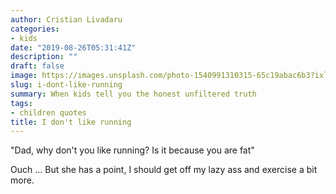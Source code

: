 ```yaml
---
author: Cristian Livadaru
categories:
- kids
date: "2019-08-26T05:31:41Z"
description: ""
draft: false
image: https://images.unsplash.com/photo-1540991310315-65c19abac6b3?ixlib=rb-1.2.1&q=80&fm=jpg&crop=entropy&cs=tinysrgb&w=1080&fit=max&ixid=eyJhcHBfaWQiOjExNzczfQ
slug: i-dont-like-running
summary: When kids tell you the honest unfiltered truth
tags:
- children quotes
title: I don't like running
---
```



"Dad, why don't you like running? Is it because you are fat"

Ouch ... But she has a point, I should get off my lazy ass and exercise a bit more.

